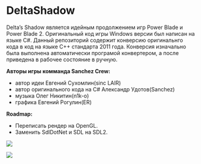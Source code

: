 # DeltaShadow
Delta’s Shadow является идейным продолжением игр Power Blade и Power Blade 2. Оригинальный код игры Windows версии был написан на языке C#. Данный репозиторий содержит конверсию оригинальнго кода в код на языке C++ стандарта 2011 года. Конверсия изначально была выполнена автоматически програмой конвертером, а после приведена в рабочее состояние в ручную.

**Авторы игры комманда Sanchez Crew:**
- автор идеи Евгений Сухомлин(sinc LAIR)
- автор оригинального кода на C# Александр Удотов(Sanchez)
- музыка Олег Никитин(n1k-o)
- графика Евгений Рогулин(ER)

**Roadmap:**
- Переписать рендер на OpenGL.
- Заменить SdlDotNet и SDL на SDL2.

![](https://i.ibb.co/ctVSpS2/01.jpg)

![](https://i.ibb.co/hMKYxxC/02.png)
